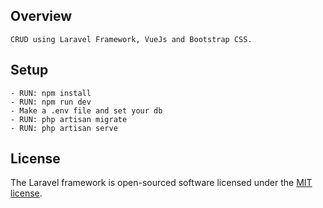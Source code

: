 
## Overview

    CRUD using Laravel Framework, VueJs and Bootstrap CSS.

## Setup

    - RUN: npm install
    - RUN: npm run dev
    - Make a .env file and set your db
    - RUN: php artisan migrate
    - RUN: php artisan serve



## License

The Laravel framework is open-sourced software licensed under the [MIT license](https://opensource.org/licenses/MIT).
